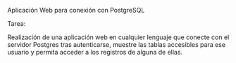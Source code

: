 Aplicación Web para conexión con PostgreSQL

Tarea: 

Realización de una aplicación web en cualquier lenguaje que conecte con el servidor Postgres tras autenticarse, muestre las tablas accesibles para ese usuario y permita acceder a los registros de alguna de ellas.